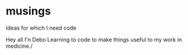 # musings
Ideas for which I need code

Hey all I'n Debo 
Learning to code to make things useful to my work in medicine./ 
